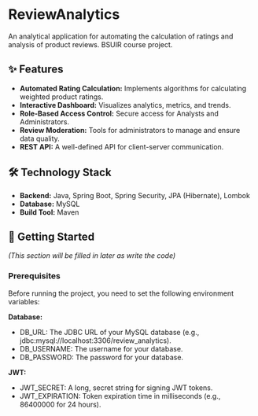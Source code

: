 # ReviewAnalytics

An analytical application for automating the calculation of ratings and analysis of product reviews. BSUIR course project.

## ✨ Features

- **Automated Rating Calculation:** Implements algorithms for calculating weighted product ratings.
- **Interactive Dashboard:** Visualizes analytics, metrics, and trends.
- **Role-Based Access Control:** Secure access for Analysts and Administrators.
- **Review Moderation:** Tools for administrators to manage and ensure data quality.
- **REST API:** A well-defined API for client-server communication.

## 🛠️ Technology Stack

- **Backend:** Java, Spring Boot, Spring Security, JPA (Hibernate), Lombok
- **Database:** MySQL
- **Build Tool:** Maven

## 🚀 Getting Started

*(This section will be filled in later as write the code)*

### Prerequisites

Before running the project, you need to set the following environment variables:

**Database:**
- DB_URL: The JDBC URL of your MySQL database
  (e.g., jdbc:mysql://localhost:3306/review_analytics).
- DB_USERNAME: The username for your database.
- DB_PASSWORD: The password for your database.

**JWT:**

- JWT_SECRET: A long, secret string for signing JWT tokens.
- JWT_EXPIRATION: Token expiration time in milliseconds (e.g., 86400000 for 24 hours).